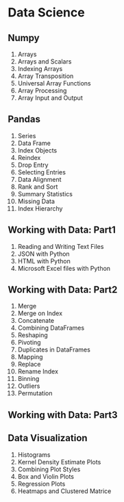 Data Science
============
Numpy
-----
1. Arrays
2. Arrays and Scalars
3. Indexing Arrays
4. Array Transposition
5. Universal Array Functions
6. Array Processing
7. Array Input and Output

Pandas
------
1. Series
2. Data Frame
3. Index Objects
4. Reindex
5. Drop Entry
6. Selecting Entries
7. Data Alignment
8. Rank and Sort
9. Summary Statistics
10. Missing Data
11. Index Hierarchy

Working with Data: Part1
-------------------------
1. Reading and Writing Text Files
2. JSON with Python
3. HTML with Python
4. Microsoft Excel files with Python

Working with Data: Part2
-------------------------

1. Merge
2. Merge on Index
3. Concatenate
4. Combining DataFrames
5. Reshaping
6. Pivoting
7. Duplicates in DataFrames
8. Mapping
9. Replace
10. Rename Index
11. Binning
12. Outliers
13. Permutation

Working with Data: Part3
-------------------------

Data Visualization
------------------
1. Histograms
2. Kernel Density Estimate Plots
3. Combining Plot Styles
4. Box and Violin Plots
5. Regression Plots
6. Heatmaps and Clustered Matrice
